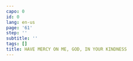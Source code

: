 ```yaml
---
capo: 0
id: 0
lang: en-us
page: '61'
step: ''
subtitle: ''
tags: []
title: HAVE MERCY ON ME, GOD, IN YOUR KINDNESS
---
```

